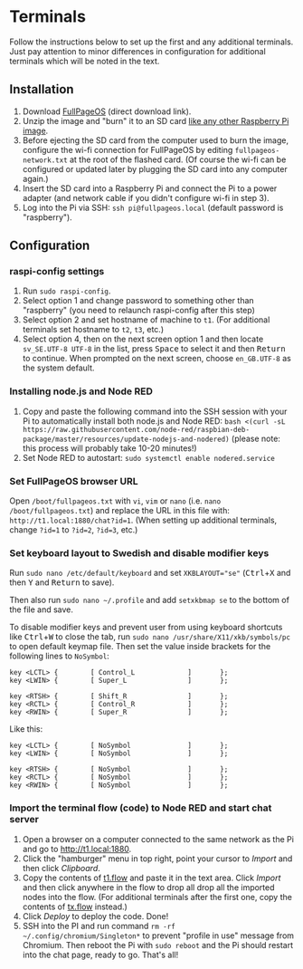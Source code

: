 # Terminals

Follow the instructions below to set up the first and any additional terminals. Just pay attention to minor differences in configuration for additional terminals which will be noted in the text.

## Installation

1. Download [FullPageOS](http://docstech.net/FullPageOS/2017-06-24_2017-06-21-fullpageos-jessie-lite-0.7.0.zip) (direct download link).
2. Unzip the image and "burn" it to an SD card [like any other Raspberry Pi image](https://www.raspberrypi.org/documentation/installation/installing-images/README.md).
3. Before ejecting the SD card from the computer used to burn the image, configure the wi-fi connection for FullPageOS by editing `fullpageos-network.txt` at the root of the flashed card. (Of course the wi-fi can be configured or updated later by plugging the SD card into any computer again.)
4. Insert the SD card into a Raspberry Pi and connect the Pi to a power adapter (and network cable if you didn't configure wi-fi in step 3).
5. Log into the Pi via SSH: `ssh pi@fullpageos.local` (default password is "raspberry").

## Configuration

### raspi-config settings

1. Run `sudo raspi-config`.
2. Select option 1 and change password to something other than "raspberry" (you need to relaunch raspi-config after this step)
3. Select option 2 and set hostname of machine to `t1`. (For additional terminals set hostname to `t2`, `t3`, etc.)
4. Select option 4, then on the next screen option 1 and then locate `sv_SE.UTF-8 UTF-8` in the list, press <kbd>Space</kbd> to select it and then <kbd>Return</kbd> to continue. When prompted on the next screen, choose `en_GB.UTF-8` as the system default.

### Installing node.js and Node RED

1. Copy and paste the following command into the SSH session with your Pi to automatically install both node.js and Node RED: `bash <(curl -sL https://raw.githubusercontent.com/node-red/raspbian-deb-package/master/resources/update-nodejs-and-nodered)` (please note: this process will probably take 10-20 minutes!)
2. Set Node RED to autostart: `sudo systemctl enable nodered.service`

### Set FullPageOS browser URL

Open `/boot/fullpageos.txt` with `vi`, `vim` or `nano` (i.e. `nano /boot/fullpageos.txt`) and replace the URL in this file with: `http://t1.local:1880/chat?id=1`. (When setting up additional terminals, change `?id=1` to `?id=2`, `?id=3`, etc.)

### Set keyboard layout to Swedish and disable modifier keys

Run `sudo nano /etc/default/keyboard` and set `XKBLAYOUT="se"` (<kbd>Ctrl</kbd>+<kbd>X</kbd> and then <kbd>Y</kbd> and <kbd>Return</kbd> to save).

Then also run `sudo nano ~/.profile` and add `setxkbmap se` to the bottom of the file and save.

To disable modifier keys and prevent user from using keyboard shortcuts like <kbd>Ctrl</kbd>+<kbd>W</kbd> to close the tab, run `sudo nano /usr/share/X11/xkb/symbols/pc` to open default keymap file. Then set the value inside brackets for the following lines to `NoSymbol`:

```
key <LCTL> {        [ Control_L             ]       };
key <LWIN> {        [ Super_L               ]       };

key <RTSH> {        [ Shift_R               ]       };
key <RCTL> {        [ Control_R             ]       };
key <RWIN> {        [ Super_R               ]       };
```
Like this:
```
key <LCTL> {        [ NoSymbol              ]       };
key <LWIN> {        [ NoSymbol              ]       };

key <RTSH> {        [ NoSymbol              ]       };
key <RCTL> {        [ NoSymbol              ]       };
key <RWIN> {        [ NoSymbol              ]       };
```

### Import the terminal flow (code) to Node RED and start chat server

1. Open a browser on a computer connected to the same network as the Pi and go to http://t1.local:1880.
2. Click the "hamburger" menu in top right, point your cursor to *Import* and then click *Clipboard*.
3. Copy the contents of [t1.flow](https://raw.githubusercontent.com/villeman/terminals/master/t1.flow) and paste it in the text area. Click *Import* and then click anywhere in the flow to drop all drop all the imported nodes into the flow. (For additional terminals after the first one, copy the contents of [tx.flow](https://raw.githubusercontent.com/villeman/terminals/master/tx.flow) instead.)
4. Click *Deploy* to deploy the code. Done!
5. SSH into the PI and run command `rm -rf ~/.config/chromium/Singleton*` to prevent "profile in use" message from Chromium. Then reboot the Pi with `sudo reboot` and the Pi should restart into the chat page, ready to go. That's all!
